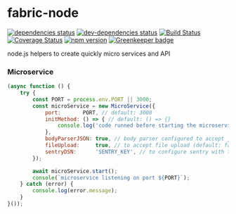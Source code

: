 # fabric-node
[![dependencies status](https://david-dm.org/guivic/fabric-node/status.svg)](https://david-dm.org/guivic/fabric-node#info=dependencies)
[![dev-dependencies status](https://david-dm.org/guivic/fabric-node/dev-status.svg)](https://david-dm.org/guivic/fabric-node#info=devDependencies)
[![Build Status](https://travis-ci.org/guivic/fabric-node.svg?branch=master)](https://travis-ci.org/guivic/fabric-node)
[![Coverage Status](https://coveralls.io/repos/github/guivic/fabric-node/badge.svg?branch=master)](https://coveralls.io/github/guivic/fabric-node?branch=master)
[![npm version](https://badge.fury.io/js/%40guivic%2Ffabric-node.svg)](https://badge.fury.io/js/%40guivic%2Ffabric-node) [![Greenkeeper badge](https://badges.greenkeeper.io/guivic/fabric-node.svg)](https://greenkeeper.io/)

node.js helpers to create quickly micro services and API

### Microservice
```javascript
(async function () {
	try {
		const PORT = process.env.PORT || 3000;
		const microService = new MicroService({
			port:       PORT, // default: 3000
			initMethod: () => { // default: () => {}
				console.log('code runned before starting the microservice');
			},
			bodyParserJSON: true, // body parser configured to accept json (default: false)
			fileUpload:     true, // to accept file upload (default: false)
			sentryDSN:      'SENTRY_KEY', // to configure sentry with the microservice (default: null)
		});

		await microService.start();
		console(`microservice listening on port ${PORT}`);
	} catch (error) {
		console.log(error.message);
	}
}());
```